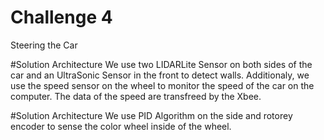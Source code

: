 # Challenge 4
Steering the Car

#Solution Architecture
We use two LIDARLite Sensor on both sides of the car and an UltraSonic Sensor in the front to detect walls.
Additionaly, we use the speed sensor on the wheel to monitor the speed of the car on the computer. The data of the speed are transfreed by the Xbee.

#Solution Architecture
We use PID Algorithm on the side and rotorey encoder to sense the color wheel inside of the wheel.